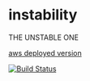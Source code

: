 # instability

THE UNSTABLE ONE

[aws deployed version](http://3.13.90.180:8099/instability/)

[![Build Status](https://travis-ci.org/ArtemAlagizov/instability.svg?branch=master)](https://travis-ci.org/ArtemAlagizov/instability)
